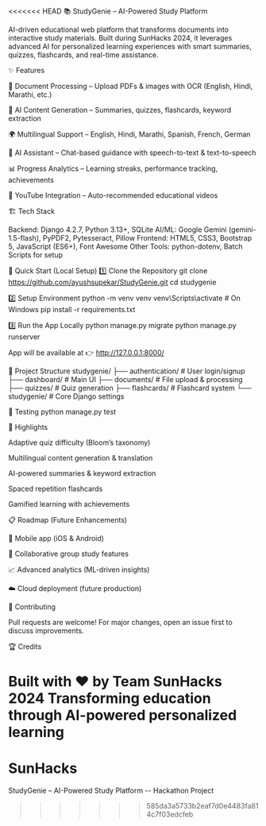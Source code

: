 <<<<<<< HEAD
📚 StudyGenie – AI-Powered Study Platform

AI-driven educational web platform that transforms documents into interactive study materials.
Built during SunHacks 2024, it leverages advanced AI for personalized learning experiences with smart summaries, quizzes, flashcards, and real-time assistance.

✨ Features

📄 Document Processing – Upload PDFs & images with OCR (English, Hindi, Marathi, etc.)

🤖 AI Content Generation – Summaries, quizzes, flashcards, keyword extraction

🌍 Multilingual Support – English, Hindi, Marathi, Spanish, French, German

💬 AI Assistant – Chat-based guidance with speech-to-text & text-to-speech

📊 Progress Analytics – Learning streaks, performance tracking, achievements

🎥 YouTube Integration – Auto-recommended educational videos

🏗️ Tech Stack

Backend: Django 4.2.7, Python 3.13+, SQLite
AI/ML: Google Gemini (gemini-1.5-flash), PyPDF2, Pytesseract, Pillow
Frontend: HTML5, CSS3, Bootstrap 5, JavaScript (ES6+), Font Awesome
Other Tools: python-dotenv, Batch Scripts for setup

🚀 Quick Start (Local Setup)
1️⃣ Clone the Repository
git clone https://github.com/ayushsupekar/StudyGenie.git
cd studygenie

2️⃣ Setup Environment
python -m venv venv
venv\Scripts\activate   # On Windows
pip install -r requirements.txt

3️⃣ Run the App Locally
python manage.py migrate
python manage.py runserver


App will be available at 👉 http://127.0.0.1:8000/

📂 Project Structure
studygenie/
├── authentication/    # User login/signup
├── dashboard/         # Main UI
├── documents/         # File upload & processing
├── quizzes/           # Quiz generation
├── flashcards/        # Flashcard system
└── studygenie/        # Core Django settings

🧪 Testing
python manage.py test

🌟 Highlights

Adaptive quiz difficulty (Bloom’s taxonomy)

Multilingual content generation & translation

AI-powered summaries & keyword extraction

Spaced repetition flashcards

Gamified learning with achievements

📋 Roadmap (Future Enhancements)

📱 Mobile app (iOS & Android)

👥 Collaborative group study features

📈 Advanced analytics (ML-driven insights)

☁️ Cloud deployment (future production)

🤝 Contributing

Pull requests are welcome! For major changes, open an issue first to discuss improvements.

🏆 Credits

Built with ❤ by Team SunHacks 2024
Transforming education through AI-powered personalized learning
=======
# SunHacks
StudyGenie – AI-Powered Study Platform -- Hackathon Project
>>>>>>> 585da3a5733b2eaf7d0e4483fa814c7f03edcfeb
